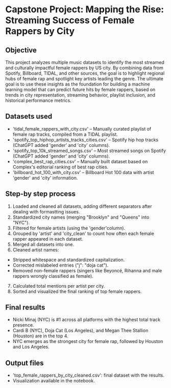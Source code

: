 # Capstone Project: Mapping the Rise: Streaming Success of Female Rappers by City

## Objective

This project analyzes multiple music datasets to identify the most streamed and culturally impactful female rappers by US city. 
By combining data from Spotify, Billboard, TIDAL, and other sources, the goal is to highlight regional hubs of female rap and spotlight key artists leading the genre. The ultimate goal is to use these insights as the foundation for building a machine learning model that can predict future hits by female rappers, based on trends in city representation, streaming behavior, playlist inclusion, and historical performance metrics.

## Datasets used

- 'tidal_female_rappers_with_city.csv' – Manually curated playlist of female rap tracks, compiled from a TIDAL playlist.
- 'spotify_top_hiphop_artists_tracks_cities.csv' – Spotify hip hop tracks (ChatGPT added 'gender' and 'city' columns).
- 'spotify_top_10k_streamed_songs.csv' – Most streamed songs on Spotify (ChatGPT added 'gender' and 'city' columns).
- 'complex_best_rap_cities.csv' – Manually built dataset based on Complex's editorial ranking of best rap cities.
- 'billboard_hot_100_with_city.csv' – Billboard Hot 100 data with artist 'gender' and 'city' information.

## Step-by step process 

1. Loaded and cleaned all datasets, adding different separators after dealing with formastting issues.
2. Standardized city names (merging "Brooklyn" and "Queens" into "NYC").
3. Filtered for female artists (using the 'gender'column).
4. Grouped by 'artist' and 'city_clean' to count how often each female rapper appeared in each dataset.
5. Merged all datasets into one.
6. Cleaned artist names:
- Stripped whitespace and standardized capitalization.
- Corrected mislabeled entries ("j": "doja cat").
- Removed non-female rappers (singers like Beyoncé, Rihanna and male rappers wrongly classified as female).
7. Calculated total mentions per artist per city.
8. Sorted and visualized the final ranking of top female rappers.

## Final results

- Nicki Minaj (NYC) is #1 across all platforms with the highest total track presence.
- Cardi B (NYC), Doja Cat (Los Angeles), and Megan Thee Stallion (Houston) are in the top 4.
- NYC emerges as the strongest city for female rap, followed by Houston and Los Angeles. 

## Output files

- 'top_female_rappers_by_city_cleaned.csv': final dataset with the results. 
- Visualization available in the notebook.
